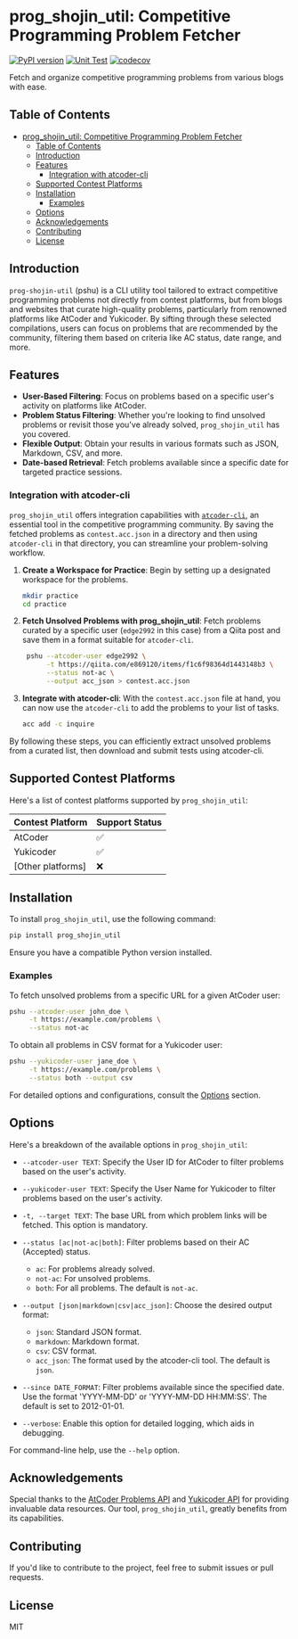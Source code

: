 # prog_shojin_util: Competitive Programming Problem Fetcher

[![PyPI version](https://badge.fury.io/py/prog-shojin-util.svg)](https://badge.fury.io/py/prog-shojin-util)
[![Unit Test](https://github.com/edge2992/prog_shojin_util/actions/workflows/python-package.yml/badge.svg?branch=main)](https://github.com/edge2992/prog_shojin_util/actions/workflows/python-package.yml)
[![codecov](https://codecov.io/gh/edge2992/prog_shojin_util/branch/main/graph/badge.svg?token=74WPEN5WLV)](https://codecov.io/gh/edge2992/prog_shojin_util)

Fetch and organize competitive programming problems from various blogs with ease.

## Table of Contents

- [prog\_shojin\_util: Competitive Programming Problem Fetcher](#prog_shojin_util-competitive-programming-problem-fetcher)
  - [Table of Contents](#table-of-contents)
  - [Introduction](#introduction)
  - [Features](#features)
    - [Integration with atcoder-cli](#integration-with-atcoder-cli)
  - [Supported Contest Platforms](#supported-contest-platforms)
  - [Installation](#installation)
    - [Examples](#examples)
  - [Options](#options)
  - [Acknowledgements](#acknowledgements)
  - [Contributing](#contributing)
  - [License](#license)

## Introduction

`prog-shojin-util` (pshu) is a CLI utility tool tailored to extract competitive programming problems not directly from contest platforms, but from blogs and websites that curate high-quality problems, particularly from renowned platforms like AtCoder and Yukicoder. By sifting through these selected compilations, users can focus on problems that are recommended by the community, filtering them based on criteria like AC status, date range, and more.

## Features

- **User-Based Filtering**: Focus on problems based on a specific user's activity on platforms like AtCoder.
- **Problem Status Filtering**: Whether you're looking to find unsolved problems or revisit those you've already solved, `prog_shojin_util` has you covered.
- **Flexible Output**: Obtain your results in various formats such as JSON, Markdown, CSV, and more.
- **Date-based Retrieval**: Fetch problems available since a specific date for targeted practice sessions.

### Integration with atcoder-cli

`prog_shojin_util` offers integration capabilities with [`atcoder-cli`](https://github.com/Tatamo/atcoder-cli), an essential tool in the competitive programming community. By saving the fetched problems as `contest.acc.json` in a directory and then using `atcoder-cli` in that directory, you can streamline your problem-solving workflow.

1. **Create a Workspace for Practice**:
   Begin by setting up a designated workspace for the problems.

   ```bash
   mkdir practice
   cd practice
   ```

2. **Fetch Unsolved Problems with prog_shojin_util**:
   Fetch problems curated by a specific user (`edge2992` in this case) from a Qiita post and save them in a format suitable for `atcoder-cli`.

   ```bash
    pshu --atcoder-user edge2992 \
         -t https://qiita.com/e869120/items/f1c6f98364d1443148b3 \
         --status not-ac \
         --output acc_json > contest.acc.json
   ```

3. **Integrate with atcoder-cli**:
   With the `contest.acc.json` file at hand, you can now use the `atcoder-cli` to add the problems to your list of tasks.

   ```bash
   acc add -c inquire
   ```

By following these steps, you can efficiently extract unsolved problems from a curated list, then download and submit tests using atcoder-cli.

## Supported Contest Platforms

Here's a list of contest platforms supported by `prog_shojin_util`:

| Contest Platform  | Support Status |
| ----------------- | -------------- |
| AtCoder           | ✅              |
| Yukicoder         | ✅              |
| [Other platforms] | ❌              |

## Installation

To install `prog_shojin_util`, use the following command:

```bash
pip install prog_shojin_util
```

Ensure you have a compatible Python version installed.

### Examples

To fetch unsolved problems from a specific URL for a given AtCoder user:

```bash
pshu --atcoder-user john_doe \
     -t https://example.com/problems \
     --status not-ac
```

To obtain all problems in CSV format for a Yukicoder user:

```bash
pshu --yukicoder-user jane_doe \
     -t https://example.com/problems \
     --status both --output csv
```

For detailed options and configurations, consult the [Options](#options) section.

## Options

Here's a breakdown of the available options in `prog_shojin_util`:

- `--atcoder-user TEXT`: Specify the User ID for AtCoder to filter problems based on the user's activity.

- `--yukicoder-user TEXT`: Specify the User Name for Yukicoder to filter problems based on the user's activity.

- `-t, --target TEXT`: The base URL from which problem links will be fetched. This option is mandatory.

- `--status [ac|not-ac|both]`: Filter problems based on their AC (Accepted) status.
  - `ac`: For problems already solved.
  - `not-ac`: For unsolved problems.
  - `both`: For all problems. The default is `not-ac`.

- `--output [json|markdown|csv|acc_json]`: Choose the desired output format:
  - `json`: Standard JSON format.
  - `markdown`: Markdown format.
  - `csv`: CSV format.
  - `acc_json`: The format used by the atcoder-cli tool. The default is `json`.

- `--since DATE_FORMAT`: Filter problems available since the specified date. Use the format 'YYYY-MM-DD' or 'YYYY-MM-DD HH:MM:SS'. The default is set to 2012-01-01.

- `--verbose`: Enable this option for detailed logging, which aids in debugging.

For command-line help, use the `--help` option.

## Acknowledgements

Special thanks to the [AtCoder Problems API](https://github.com/kenkoooo/AtCoderProblems/blob/master/doc/api.md) and [Yukicoder API](https://petstore.swagger.io/?url=https://yukicoder.me/api/swagger.yaml) for providing invaluable data resources. Our tool, `prog_shojin_util`, greatly benefits from its capabilities.

## Contributing

If you'd like to contribute to the project, feel free to submit issues or pull requests.

## License

MIT
